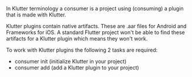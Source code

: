 In Klutter terminology a consumer is a project using (consuming) a plugin
that is made with Klutter. 

Klutter plugins contain native artifacts. These are .aar files for Android
and Frameworks for iOS. A standard Flutter project won't be able to find 
these artifacts for a Klutter plugin which means they won't work.

To work with Klutter plugins the following 2 tasks are required:
- consumer init (initialize Klutter in your project)
- consumer add (add a Klutter plugin to your project)